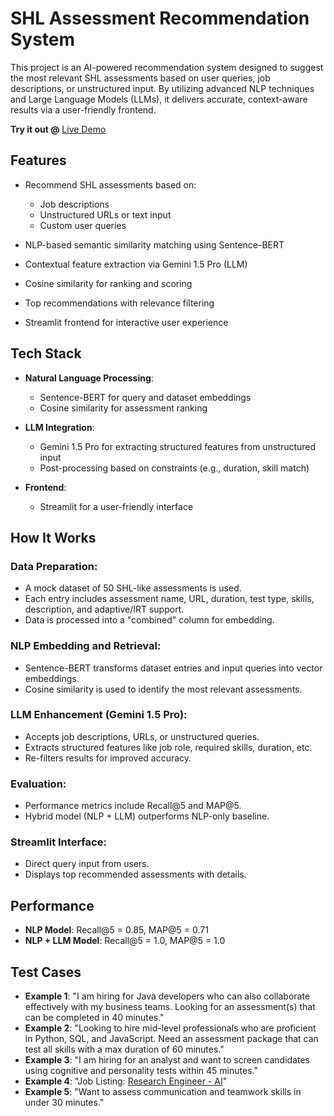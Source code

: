 
# SHL Assessment Recommendation System

This project is an AI-powered recommendation system designed to suggest the most relevant SHL assessments based on user queries, job descriptions, or unstructured input. By utilizing advanced NLP techniques and Large Language Models (LLMs), it delivers accurate, context-aware results via a user-friendly frontend.

**Try it out @** [Live Demo](https://shlassessmentsrecommendationsystem.streamlit.app/)

## Features

* Recommend SHL assessments based on:

  * Job descriptions
  * Unstructured URLs or text input
  * Custom user queries
* NLP-based semantic similarity matching using Sentence-BERT
* Contextual feature extraction via Gemini 1.5 Pro (LLM)
* Cosine similarity for ranking and scoring
* Top recommendations with relevance filtering
* Streamlit frontend for interactive user experience

## Tech Stack

* **Natural Language Processing**:

  * Sentence-BERT for query and dataset embeddings
  * Cosine similarity for assessment ranking
* **LLM Integration**:

  * Gemini 1.5 Pro for extracting structured features from unstructured input
  * Post-processing based on constraints (e.g., duration, skill match)
* **Frontend**:

  * Streamlit for a user-friendly interface

## How It Works

### Data Preparation:

* A mock dataset of 50 SHL-like assessments is used.
* Each entry includes assessment name, URL, duration, test type, skills, description, and adaptive/IRT support.
* Data is processed into a "combined" column for embedding.

### NLP Embedding and Retrieval:

* Sentence-BERT transforms dataset entries and input queries into vector embeddings.
* Cosine similarity is used to identify the most relevant assessments.

### LLM Enhancement (Gemini 1.5 Pro):

* Accepts job descriptions, URLs, or unstructured queries.
* Extracts structured features like job role, required skills, duration, etc.
* Re-filters results for improved accuracy.

### Evaluation:

* Performance metrics include Recall\@5 and MAP\@5.
* Hybrid model (NLP + LLM) outperforms NLP-only baseline.

### Streamlit Interface:

* Direct query input from users.
* Displays top recommended assessments with details.

## Performance

* **NLP Model**: Recall\@5 = 0.85, MAP\@5 = 0.71
* **NLP + LLM Model**: Recall\@5 = 1.0, MAP\@5 = 1.0

## Test Cases

* **Example 1**: "I am hiring for Java developers who can also collaborate effectively with my business teams. Looking for an assessment(s) that can be completed in 40 minutes."
* **Example 2**: "Looking to hire mid-level professionals who are proficient in Python, SQL, and JavaScript. Need an assessment package that can test all skills with a max duration of 60 minutes."
* **Example 3**: "I am hiring for an analyst and want to screen candidates using cognitive and personality tests within 45 minutes."
* **Example 4**: "Job Listing: [Research Engineer - AI](https://www.linkedin.com/jobs/view/research-engineer-ai-at-shl-4194768899/?originalSubdomain=in)"
* **Example 5**: "Want to assess communication and teamwork skills in under 30 minutes."

